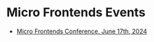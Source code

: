 # Micro Frontends Events

- [Micro Frontends Conference, June 17th, 2024](https://conference.microfrontends.cloud/)
